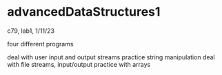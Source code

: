 # advancedDataStructures1
c79, lab1, 1/11/23

four different programs

deal with user input and output streams
practice string manipulation
deal with file streams, input/output
practice with arrays
